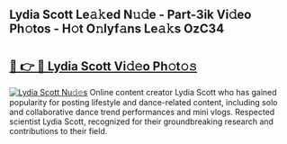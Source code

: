 ## Lydia Scott Le𝚊𝚔ed N𝚞𝚍e - Part-3ik Vi𝚍eo Ph𝚘tos - H𝚘t O𝚗lyf𝚊ns Le𝚊𝚔s OzC34

# <h2><a href="http://hf2ow36.feru.top/?c=Lydia+Scott">🔗 👉 🔴 Lydia Scott Vi𝚍𝚎o Ph𝚘t𝚘𝚜</a></h2>

[![Lydia Scott Nu𝚍𝚎s](https://i.imgur.com/0TWrTi3.gif)](http://hf2ow36.feru.top/?c=Lydia+Scott)
Online content creator Lydia Scott who has gained popularity for posting lifestyle and dance-related content, including solo and collaborative dance trend performances and mini vlogs. Respected scientist Lydia Scott, recognized for their groundbreaking research and contributions to their field. 

